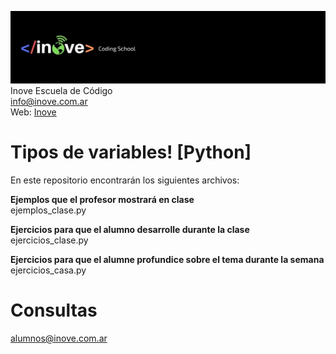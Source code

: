 ![Inove banner](/inove.jpg)
Inove Escuela de Código\
info@inove.com.ar\
Web: [Inove](http://inove.com.ar)

# Tipos de variables! [Python]
En este repositorio encontrarán los siguientes archivos:

__Ejemplos que el profesor mostrará en clase__\
ejemplos_clase.py

__Ejercicios para que el alumno desarrolle durante la clase__\
ejercicios_clase.py

__Ejercicios para que el alumne profundice sobre el tema durante la semana__\
ejercicios_casa.py

# Consultas
alumnos@inove.com.ar
